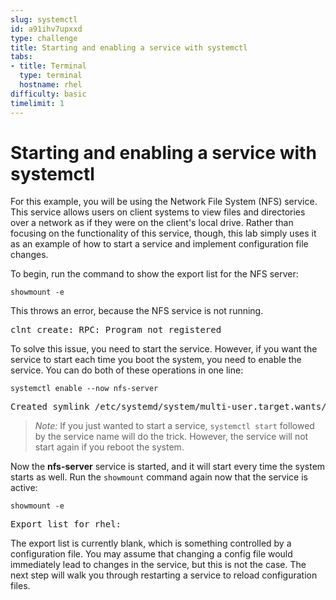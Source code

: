 ```yaml
---
slug: systemctl
id: a91ihv7upxxd
type: challenge
title: Starting and enabling a service with systemctl
tabs:
- title: Terminal
  type: terminal
  hostname: rhel
difficulty: basic
timelimit: 1
---
```

Starting and enabling a service with systemctl
===

For this example, you will be using the Network File System (NFS) service. This service allows users on client systems to view files and directories over a network as if they were on the client's local drive. Rather than focusing on the functionality of this service, though, this lab simply uses it as an example of how to start a service and implement configuration file changes.

To begin, run the command to show the export list for the NFS server:

```bash,run
showmount -e
```

This throws an error, because the NFS service is not running.

<pre class=file>
clnt_create: RPC: Program not registered
</pre>

To solve this issue, you need to start the service. However, if you want the service to start each time you boot the system, you need to enable the service. You can do both of these operations in one line:

```bash,run
systemctl enable --now nfs-server
```

<pre class=file>
Created symlink /etc/systemd/system/multi-user.target.wants/nfs-server.service → /usr/lib/systemd/system/nfs-server.service
</pre>

>_Note:_ If you just wanted to start a service, `systemctl start` followed by the service name will do the trick. However, the service will not start again if you reboot the system.

Now the __nfs-server__ service is started, and it will start every time the system starts as well. Run the `showmount` command again now that the service is active:

```bash,run
showmount -e
```

<pre class=file>
Export list for rhel:
</pre>

The export list is currently blank, which is something controlled by a configuration file. You may assume that changing a config file would immediately lead to changes in the service, but this is not the case. The next step will walk you through restarting a service to reload configuration files.
